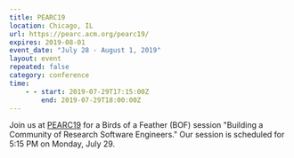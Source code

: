 ```yaml
---
title: PEARC19
location: Chicago, IL
url: https://pearc.acm.org/pearc19/
expires: 2019-08-01
event_date: "July 28 - August 1, 2019"
layout: event
repeated: false
category: conference
time:
    - - start: 2019-07-29T17:15:00Z
        end: 2019-07-29T18:00:00Z
---
```


Join us at [PEARC19](https://pearc.acm.org/pearc19/) for a Birds of a Feather (BOF) session "Building a Community of Research Software Engineers."  Our session is scheduled for 5:15 PM on Monday, July 29.

